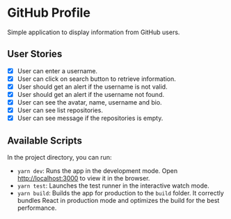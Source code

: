 # GitHub Profile

Simple application to display information from GitHub users.

## User Stories

- [x] User can enter a username.
- [x] User can click on search button to retrieve information.
- [x] User should get an alert if the username is not valid.
- [x] User should get an alert if the username not found.
- [x] User can see the avatar, name, username and bio.
- [x] User can see list repositories.
- [x] User can see message if the repositories is empty.

## Available Scripts

In the project directory, you can run:

- `yarn dev`: Runs the app in the development mode. Open [http://localhost:3000](http://localhost:3000) to view it in the browser.
- `yarn test`: Launches the test runner in the interactive watch mode.
- `yarn build`: Builds the app for production to the `build` folder. It correctly bundles React in production mode and optimizes the build for the best performance.
